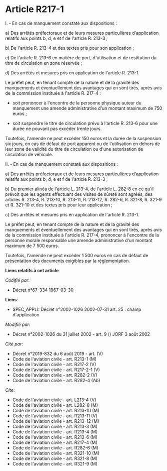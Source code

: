 # Article R217-1

I. - En cas de manquement constaté aux dispositions :

a) Des arrêtés préfectoraux et de leurs mesures particulières d'application relatifs aux points b, d, e et f de l'article R.
213-3 ;

b) De l'article R. 213-4 et des textes pris pour son application ;

c) De l'article R. 213-6 en matière de port, d'utilisation et de restitution du titre de circulation en zone réservée ;

d) Des arrêtés et mesures pris en application de l'article R. 213-1.

Le préfet peut, en tenant compte de la nature et de la gravité des manquements et éventuellement des avantages qui en sont
tirés, après avis de la commission instituée à l'article R. 217-4 :

- soit prononcer à l'encontre de la personne physique auteur du manquement une amende administrative d'un montant maximum de
750 euros ;

- soit suspendre le titre de circulation prévu à l'article R. 213-6 pour une durée ne pouvant pas excéder trente jours.

Toutefois, l'amende ne peut excéder 150 euros et la durée de la suspension six jours, en cas de défaut de port apparent ou de
l'utilisation en dehors de leur zone de validité du titre de circulation ou d'une autorisation de circulation de véhicule.

II. - En cas de manquement constaté aux dispositions :

a) Des arrêtés préfectoraux et de leurs mesures particulières d'application relatifs aux points b, d, e et f de l'article R.
213-3 ;

b) Du premier alinéa de l'article L. 213-4, de l'article L. 282-8 en ce qu'il prévoit que les agents effectuant des visites
de sûreté sont agréés, des articles R. 213-4, R. 213-10, R. 213-11, R. 213-12, R. 282-6, R. 321-8, R. 321-9 et R. 321-10 et
des textes pris pour leur application ;

c) Des arrêtés et mesures pris en application de l'article R. 213-1.

Le préfet peut, en tenant compte de la nature et de la gravité des manquements et éventuellement des avantages qui en sont
tirés, après avis de la commission instituée à l'article R. 217-4, prononcer à l'encontre de la personne morale responsable
une amende administrative d'un montant maximum de 7 500 euros.

Toutefois, l'amende ne peut excéder 1 500 euros en cas de défaut de présentation des documents exigibles par la
réglementation.

**Liens relatifs à cet article**

_Codifié par_:

  - Décret n°67-334 1967-03-30

**Liens**:

  - SPEC_APPLI: Décret n°2002-1026 2002-07-31 art. 25 : champ d'application

_Modifié par_:

  - Décret n°2002-1026 du 31 juillet 2002 - art. 9 () JORF 3 août 2002

_Cité par_:

  - Décret n°2019-832 du 6 août 2019 - art. (V)
  - Code de l'aviation civile - art. R213-1 (M)
  - Code de l'aviation civile - art. R217-2 (V)
  - Code de l'aviation civile - art. R217-2-1 (V)
  - Code de l'aviation civile - art. R282-2 (V)
  - Code de l'aviation civile - art. R282-4 (Ab)

_Cite_:

  - Code de l'aviation civile - art. L213-4 (V)
  - Code de l'aviation civile - art. L282-8 (M)
  - Code de l'aviation civile - art. R213-10 (M)
  - Code de l'aviation civile - art. R213-11 (V)
  - Code de l'aviation civile - art. R213-12 (M)
  - Code de l'aviation civile - art. R213-3 (M)
  - Code de l'aviation civile - art. R213-4 (M)
  - Code de l'aviation civile - art. R213-6 (M)
  - Code de l'aviation civile - art. R217-4 (M)
  - Code de l'aviation civile - art. R282-6 (M)
  - Code de l'aviation civile - art. R321-10 (M)
  - Code de l'aviation civile - art. R321-8 (M)
  - Code de l'aviation civile - art. R321-9 (M)
